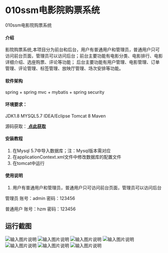 # 010ssm电影院购票系统
010ssm电影院购票系统


#### 介绍
影院购票系统,本项目分为前台和后台，用户有普通用户和管理员，普通用户只可访问前台页面，管理员可以访问后台；前台主要功能有电影分类、电影排行、电影详细介绍、选座购票、评论等功能；
后台主要功能有用户管理、电影管理、订单管理、评论管理、标签管理、放映厅管理、场次安排等功能。

#### 软件架构
spring + spring mvc + mybatis + spring security

#### 环境要求：
JDK1.8
MYSQL5.7
IDEA/Eclipse
Tomcat 8
Maven

源码获取：[ **点此获取** ](http://www.shuyue.fun/index.php?type=productinfo&id=108)

#### 安装教程
1.  在Mysql 5.7中导入数据库；注：Mysql版本需对应
2.  在applicationContext.xml文件中修改数据库的配置文件
3.  在tomcat中运行

#### 使用说明
1.  用户有普通用户和管理员，普通用户只可访问前台页面，管理员可以访问后台

管理员
账号：admin 密码：123456

普通用户
账号：hzm 密码：123456

## 运行截图

![输入图片说明](https://images.gitee.com/uploads/images/2021/0317/135440_6533441a_863230.png "屏幕截图.png")
![输入图片说明](https://images.gitee.com/uploads/images/2021/0317/135448_ce047e64_863230.png "屏幕截图.png")
![输入图片说明](https://images.gitee.com/uploads/images/2021/0317/135456_6b954f3d_863230.png "屏幕截图.png")
![输入图片说明](https://images.gitee.com/uploads/images/2021/0317/135507_41fc45a8_863230.png "屏幕截图.png")
![输入图片说明](https://images.gitee.com/uploads/images/2021/0317/135517_53042de8_863230.png "屏幕截图.png")
![输入图片说明](https://images.gitee.com/uploads/images/2021/0317/135525_eae8c9be_863230.png "屏幕截图.png")
![输入图片说明](https://images.gitee.com/uploads/images/2021/0317/135533_d243250f_863230.png "屏幕截图.png")


